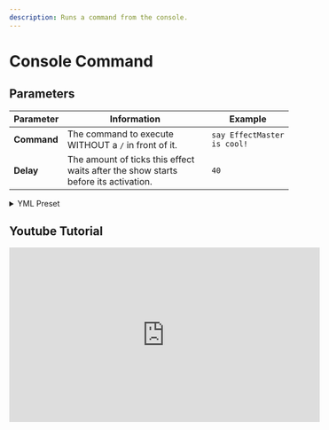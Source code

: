 ```yaml
---
description: Runs a command from the console.
---
```


# Console Command

## Parameters

| Parameter     | Information                                                                        | Example                     |
|---------------|------------------------------------------------------------------------------------|-----------------------------|
| **Command**   | The command to execute WITHOUT a `/` in front of it.                               | `say EffectMaster is cool!` |
| **Delay**     | The amount of ticks this effect waits after the show starts before its activation. | `40`                        |

<details>

<summary>YML Preset</summary>

```yaml
'1':
  Type: CONSOLE_COMMAND
  Command: 'say EffectMaster is cool!'
  Delay: 0
````

</details>

## Youtube Tutorial

<iframe width="560" height="315" src="https://www.youtube.com/embed/BH6qy8Tp_Y0" title="YouTube video player" frameborder="0" allow="accelerometer; autoplay; clipboard-write; encrypted-media; gyroscope; picture-in-picture" allowfullscreen ></iframe>

```
